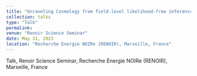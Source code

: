 ```yaml
---
title: "Unraveling Cosmology from field-level likelihood-free inference - A robust model"
collection: talks
type: "Talk"
permalink:
venue: "Renoir Science Seminar"
date: May 31, 2023
location: "Recherche Energie NOIRe (RENOIR), Marseille, France"
---
```


Talk, Renoir Science Seminar, Recherche Energie NOIRe (RENOIR), Marseille, France
